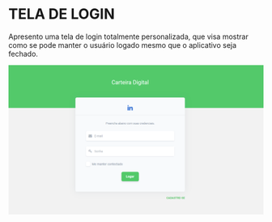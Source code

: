 # TELA DE LOGIN

Apresento uma tela de login totalmente personalizada, que visa mostrar como se pode manter o usuário logado mesmo que o aplicativo seja fechado.


<img src="https://github.com/LeonardoooCruzzz/carteira-digital-php/blob/master/view/images/tela_1.png" alt="Tela 1" style="max-width:100%;">
